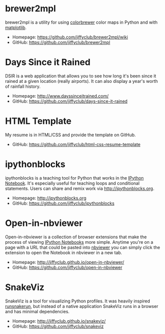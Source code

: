 # brewer2mpl

brewer2mpl is a utility for using [colorbrewer][] color maps in Python
and with [matplotlib][].

- Homepage: https://github.com/jiffyclub/brewer2mpl/wiki
- GitHub: https://github.com/jiffyclub/brewer2mpl

# Days Since it Rained

DSIR is a web application that allows you to see how long it's been
since it rained at a given location (really airports).
It can also display a year's worth of rainfall history.

- Homepage: http://www.dayssinceitrained.com/
- GitHub: https://github.com/jiffyclub/days-since-it-rained

# HTML Template

My resume is in HTML/CSS and provide the template on GitHub.

- GitHub: https://github.com/jiffyclub/html-css-resume-template

# ipythonblocks

ipythonblocks is a teaching tool for Python that works
in the [IPython Notebook][].
It's especially useful for teaching loops and conditional statements.
Users can share and remix work via http://ipythonblocks.org.

- Homepage: http://ipythonblocks.org
- GitHub: https://github.com/jiffyclub/ipythonblocks

# Open-in-nbviewer

Open-in-nbviewer is a collection of browser extensions that
make the process of viewing [IPython Notebooks][IPython Notebook] more simple.
Anytime you're on a page with a URL that could be pasted into [nbviewer][]
you can simply click the extension to open the Notebook in nbviewer in
a new tab.

- Homepage: http://jiffyclub.github.io/open-in-nbviewer/
- GitHub: https://github.com/jiffyclub/open-in-nbviewer

# SnakeViz

SnakeViz is a tool for visualizing Python profiles.
It was heavily inspired [runsnakerun][], but instead of
a native application SnakeViz runs in a browser
and has minimal dependencies.

- Homepage: http://jiffyclub.github.io/snakeviz/
- GitHub: https://github.com/jiffyclub/snakeviz

[colorbrewer]: http://colorbrewer2.org/
[matplotlib]: http://matplotlib.org/
[IPython Notebook]: http://ipython.org/notebook.html
[nbviewer]: http://nbviewer.ipython.org/
[runsnakerun]: http://www.vrplumber.com/programming/runsnakerun/
